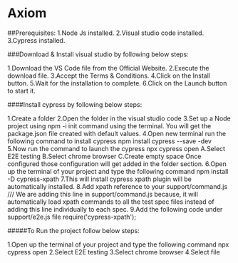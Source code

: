 # Axiom
##Prerequisites:
1.Node Js installed.
2.Visual studio code installed.
3.Cypress installed.

###Download & Install visual studio by following below steps:

1.Download the VS Code file from the Official Website.
2.Execute the download file.
3.Accept the Terms & Conditions.
4.Click on the Install button.
5.Wait for the installation to complete.
6.Click on the Launch button to start it.

####Install cypress by following below steps:

1.Create a folder
2.Open the folder in the visual studio code
3.Set up a Node project using npm -i init command using the terminal. You will get the package.json file created with default values.
4.Open new terminal run the following command to install cypress
  npm install cypress --save -dev
5.Now run the command to launch the cypress
  npx cypress open
A.Select E2E testing
B.Select chrome browser
C.Create empty space
Once configured those configuration will get added in the folder section.
6.Open up the terminal of your project and type the following command
  npm install -D cypress-xpath
7.This will install cypress xpath plugin will be automatically installed.
8.Add xpath reference to your support/command.js
  /// <reference types="cypress-xpath" />
   We are adding this line in support/command.js because, it will automatically load xpath commands to all the test spec files 
   instead of adding this line individually to each spec.
9.Add the following code under support/e2e.js file
  require('cypress-xpath');

#####To Run the project follow below steps:

1.Open up the terminal of your project and type the following command
  npx cypress open
2.Select E2E testing
3.Select chrome browser
4.Select file
  
 





